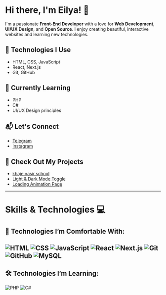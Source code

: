 # Hi there, I'm Eilya! 👋

I'm a passionate **Front-End Developer** with a love for **Web Development**, **UI/UX Design**, and **Open Source**. I enjoy creating beautiful, interactive websites and learning new technologies.

## 🔧 Technologies I Use
- HTML, CSS, JavaScript
- React, Next.js
- Git, GitHub

## 🌱 Currently Learning
- PHP
- C#
- UI/UX Design principles

## 📬 Let's Connect
- [Telegram]([https://www.linkedin.com/in/eilya](https://t.me/MOPA_GRP))
- [Instagram]([https://twitter.com/eilya](https://www.instagram.com/mopa_.group?igsh=MWN5YWdxNTF2ZmR5))

## 🚀 Check Out My Projects
- [khaje nasir school]([https://github.com/eilya1387/project1](https://eilya1387.github.io/KNTschool/))
- [Light & Dark Mode Toggle](https://github.com/eilya1387/Light-Dark-Mode-Toggle)
- [Loading Animation Page](https://github.com/eilya1387/Loading-Animation)

---
  
# Skills & Technologies 💻

## 🚀 Technologies I’m Comfortable With:

![HTML](https://img.shields.io/badge/HTML-%23E34F26.svg?style=flat&logo=html5&logoColor=white)
![CSS](https://img.shields.io/badge/CSS-%231572B6.svg?style=flat&logo=css3&logoColor=white)
![JavaScript](https://img.shields.io/badge/JavaScript-%23F7DF1E.svg?style=flat&logo=javascript&logoColor=black)
![React](https://img.shields.io/badge/React-%2320232a.svg?style=flat&logo=react&logoColor=%2361DAFB)
![Next.js](https://img.shields.io/badge/Next.js-%23000000.svg?style=flat&logo=next.js&logoColor=white)
![Git](https://img.shields.io/badge/Git-%23F05032.svg?style=flat&logo=git&logoColor=white)
![GitHub](https://img.shields.io/badge/GitHub-%23121011.svg?style=flat&logo=github&logoColor=white)
![MySQL](https://img.shields.io/badge/MySQL-%234479A1.svg?style=flat&logo=mysql&logoColor=white)
---

## 🛠 Technologies I’m Learning:

![PHP](https://img.shields.io/badge/PHP-%23777BB4.svg?style=flat&logo=php&logoColor=white)
![C#](https://img.shields.io/badge/C%23-%23239120.svg?style=flat&logo=csharp&logoColor=white)
